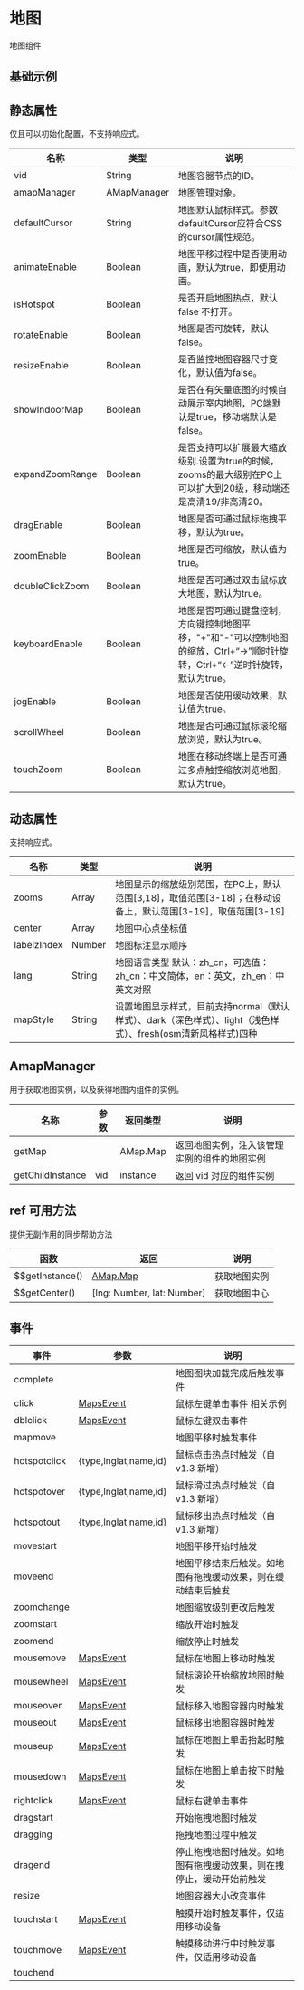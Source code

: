 # 地图

地图组件

## 基础示例

<vuep template="#example"></vuep>

<script v-pre type="text/x-template" id="example">

  <template>
    <div class="amap-page-container">
      <el-amap
        ref="map"
        vid="amapDemo"
        :amap-manager="amapManager"
        :center="center"
        :zoom="zoom"
        :plugin="plugin"
        class="amap-demo"
        @complete="events.complete"
        @click="events.click"
      >
      </el-amap>

      <div class="toolbar">
        <button @click="getMap()">get map</button>
      </div>
    </div>
  </template>

  <style>
    .amap-demo {
      height: 300px;
    }
  </style>

  <script>
    // NPM 方式
    // import { AMapManager } from 'amap-vue2';
    // CDN 方式
    let amapManager = new VueAMap.AMapManager();
    module.exports = {
      data: function() {
        return {
          amapManager,
          zoom: 12,
          center: [121.59996, 31.197646],
          events: {
            complete: (o) => {
              console.log('init');
              console.log(o)
              console.log(this.$refs.map.$$getInstance());
            },
            click: (e) => {
              alert('map clicked');
            }
          },
          plugin: ['ToolBar', {
            pName: 'MapType',
            defaultType: 0,
            events: {
              init(o) {
                console.log(o);
              }
            }
          }]
        };
      },

      methods: {
        getMap() {
          // amap vue component
          console.log(amapManager._componentMap);
          // gaode map instance
          console.log(amapManager._map);
        }
      }
    };
  </script>

</script>

## 静态属性
仅且可以初始化配置，不支持响应式。

名称 | 类型 | 说明
---|---|---|
vid | String | 地图容器节点的ID。
amapManager| AMapManager | 地图管理对象。
defaultCursor | String | 地图默认鼠标样式。参数defaultCursor应符合CSS的cursor属性规范。
animateEnable | Boolean | 地图平移过程中是否使用动画，默认为true，即使用动画。
isHotspot | Boolean | 是否开启地图热点，默认false 不打开。
rotateEnable | Boolean  | 地图是否可旋转，默认false。
resizeEnable | Boolean  | 是否监控地图容器尺寸变化，默认值为false。
showIndoorMap | Boolean  | 	是否在有矢量底图的时候自动展示室内地图，PC端默认是true，移动端默认是false。
expandZoomRange | Boolean | 	是否支持可以扩展最大缩放级别.设置为true的时候，zooms的最大级别在PC上可以扩大到20级，移动端还是高清19/非高清20。
dragEnable | Boolean  | 	地图是否可通过鼠标拖拽平移，默认为true。
zoomEnable | Boolean  | 	地图是否可缩放，默认值为true。
doubleClickZoom | Boolean  | 	地图是否可通过双击鼠标放大地图，默认为true。
keyboardEnable | Boolean  | 	地图是否可通过键盘控制，方向键控制地图平移，"+"和"-"可以控制地图的缩放，Ctrl+“→”顺时针旋转，Ctrl+“←”逆时针旋转，默认为true。
jogEnable | Boolean  | 	地图是否使用缓动效果，默认值为true。
scrollWheel | Boolean  | 	地图是否可通过鼠标滚轮缩放浏览，默认为true。
touchZoom | Boolean  | 	地图在移动终端上是否可通过多点触控缩放浏览地图，默认为true。

## 动态属性

支持响应式。

名称 | 类型 | 说明
---|---|---|
zooms | Array | 地图显示的缩放级别范围，在PC上，默认范围[3,18]，取值范围[3-18]；在移动设备上，默认范围[3-19]，取值范围[3-19]
center | Array | 地图中心点坐标值
labelzIndex | Number | 地图标注显示顺序
lang | String | 地图语言类型 默认：zh_cn，可选值：zh_cn：中文简体，en：英文，zh_en：中英文对照
mapStyle	| String |	设置地图显示样式，目前支持normal（默认样式）、dark（深色样式）、light（浅色样式）、fresh(osm清新风格样式)四种

## AmapManager

用于获取地图实例，以及获得地图内组件的实例。

名称 | 参数 | 返回类型 | 说明
---|--- | --- |---|
getMap | | AMap.Map | 返回地图实例，注入该管理实例的组件的地图实例
getChildInstance| vid | instance | 返回 vid 对应的组件实例

## ref 可用方法
提供无副作用的同步帮助方法

函数 | 返回 | 说明
---|---|---|
$$getInstance() | [AMap.Map](http://lbs.amap.com/api/javascript-api/reference/map) | 获取地图实例
$$getCenter()   | [lng: Number, lat: Number] | 获取地图中心


## 事件

事件 | 参数 | 说明
---|---|---|
complete | |地图图块加载完成后触发事件
click |[MapsEvent](http://lbs.amap.com/api/javascript-api/reference/event/#MapsEvent) |鼠标左键单击事件 相关示例
dblclick |[MapsEvent](http://lbs.amap.com/api/javascript-api/reference/event/#MapsEvent) |鼠标左键双击事件
mapmove | |地图平移时触发事件
hotspotclick |{type,lnglat,name,id} |鼠标点击热点时触发（自v1.3 新增）
hotspotover |{type,lnglat,name,id} |鼠标滑过热点时触发（自v1.3 新增）
hotspotout |{type,lnglat,name,id} |鼠标移出热点时触发（自v1.3 新增）
movestart | |地图平移开始时触发
moveend | |地图平移结束后触发。如地图有拖拽缓动效果，则在缓动结束后触发
zoomchange | |地图缩放级别更改后触发
zoomstart | |缩放开始时触发
zoomend | |缩放停止时触发
mousemove |[MapsEvent](http://lbs.amap.com/api/javascript-api/reference/event/#MapsEvent) |鼠标在地图上移动时触发
mousewheel |[MapsEvent](http://lbs.amap.com/api/javascript-api/reference/event/#MapsEvent) |鼠标滚轮开始缩放地图时触发
mouseover |[MapsEvent](http://lbs.amap.com/api/javascript-api/reference/event/#MapsEvent) |鼠标移入地图容器内时触发
mouseout |[MapsEvent](http://lbs.amap.com/api/javascript-api/reference/event/#MapsEvent) |鼠标移出地图容器时触发
mouseup |[MapsEvent](http://lbs.amap.com/api/javascript-api/reference/event/#MapsEvent) |鼠标在地图上单击抬起时触发
mousedown |[MapsEvent](http://lbs.amap.com/api/javascript-api/reference/event/#MapsEvent) |鼠标在地图上单击按下时触发
rightclick |[MapsEvent](http://lbs.amap.com/api/javascript-api/reference/event/#MapsEvent) |鼠标右键单击事件
dragstart | |开始拖拽地图时触发
dragging | |拖拽地图过程中触发
dragend | |停止拖拽地图时触发。如地图有拖拽缓动效果，则在拽停止，缓动开始前触发
resize | |地图容器大小改变事件
touchstart |[MapsEvent](http://lbs.amap.com/api/javascript-api/reference/event/#MapsEvent) |触摸开始时触发事件，仅适用移动设备
touchmove	|[MapsEvent](http://lbs.amap.com/api/javascript-api/reference/event/#MapsEvent)	|触摸移动进行中时触发事件，仅适用移动设备
touchend | |
